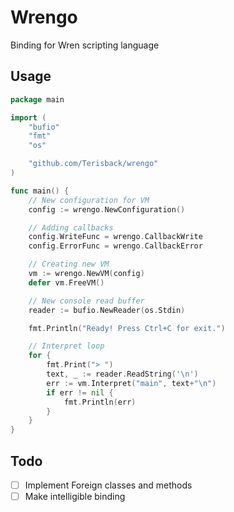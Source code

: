 # Wrengo

Binding for Wren scripting language

## Usage

```go
package main

import (
    "bufio"
    "fmt"
    "os"

    "github.com/Terisback/wrengo"
)

func main() {
    // New configuration for VM
    config := wrengo.NewConfiguration()

    // Adding callbacks
    config.WriteFunc = wrengo.CallbackWrite
    config.ErrorFunc = wrengo.CallbackError

    // Creating new VM
    vm := wrengo.NewVM(config)
    defer vm.FreeVM()

    // New console read buffer
    reader := bufio.NewReader(os.Stdin)

    fmt.Println("Ready! Press Ctrl+C for exit.")

    // Interpret loop
    for {
        fmt.Print("> ")
        text, _ := reader.ReadString('\n')
        err := vm.Interpret("main", text+"\n")
        if err != nil {
            fmt.Println(err)
        }
    }
}

```

## Todo

- [ ] Implement Foreign classes and methods
- [ ] Make intelligible binding
